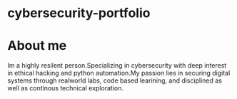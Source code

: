 # cybersecurity-portfolio
# About me 
Im a highly resilent person.Specializing in cybersecurity with deep interest in ethical hacking and python automation.My passion lies in securing digital systems through realworld labs, code based learining, and disciplined as well as continous technical exploration.
